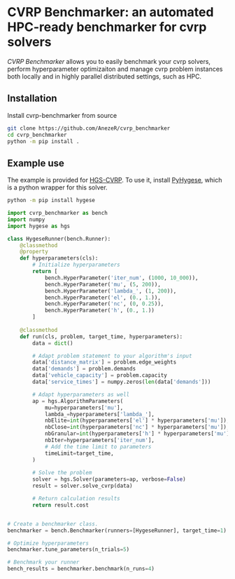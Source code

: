 # CVRP Benchmarker: an automated HPC-ready benchmarker for cvrp solvers

*CVRP Benchmarker* allows you to easily benchmark your cvrp solvers,
perform hyperparameter optimizaiton and manage cvrp problem instances 
both locally and in highly parallel distributed settings, such as HPC.

## Installation

Install cvrp-benchmarker from source
```bash
git clone https://github.com/AnezeR/cvrp_benchmarker
cd cvrp_benchmarker
python -m pip install .
```

## Example use

The example is provided for [HGS-CVRP](https://github.com/vidalt/HGS-CVRP).
To use it, install [PyHygese](https://github.com/chkwon/PyHygese),
which is a python wrapper for this solver.

```bash
python -m pip install hygese
```

```python
import cvrp_benchmarker as bench
import numpy
import hygese as hgs

class HygeseRunner(bench.Runner):
    @classmethod
    @property
    def hyperparameters(cls):
        # Initialize hyperparameters
        return [
            bench.HyperParameter('iter_num', (1000, 10_000)),
            bench.HyperParameter('mu', (5, 200)),
            bench.HyperParameter('lambda_', (1, 200)),
            bench.HyperParameter('el', (0., 1.)),
            bench.HyperParameter('nc', (0, 0.25)),
            bench.HyperParameter('h', (0., 1.))
        ]
    
    @classmethod
    def run(cls, problem, target_time, hyperparameters):
        data = dict()

        # Adapt problem statement to your algorithm's input
        data['distance_matrix'] = problem.edge_weights
        data['demands'] = problem.demands
        data['vehicle_capacity'] = problem.capacity
        data['service_times'] = numpy.zeros(len(data['demands']))

        # Adapt hyperparameters as well
        ap = hgs.AlgorithmParameters(
            mu=hyperparameters['mu'],
            lambda_=hyperparameters['lambda_'],
            nbElite=int(hyperparameters['el'] * hyperparameters['mu']),
            nbClose=int(hyperparameters['nc'] * hyperparameters['mu']),
            nbGranular=int(hyperparameters['h'] * hyperparameters['mu']),
            nbIter=hyperparameters['iter_num'],
            # Add the time limit to parameters
            timeLimit=target_time,
        )
        
        # Solve the problem
        solver = hgs.Solver(parameters=ap, verbose=False)
        result = solver.solve_cvrp(data)

        # Return calculation results
        return result.cost


# Create a benchmarker class.
benchmarker = bench.Benchmarker(runners=[HygeseRunner], target_time=1)

# Optimize hyperparameters
benchmarker.tune_parameters(n_trials=5)

# Benchmark your runner
bench_results = benchmarker.benchmark(n_runs=4)
```
